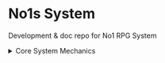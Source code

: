 # No1s System
Development &amp; doc repo for No1 RPG System

<details>
<summary>Core System Mechanics</summary>

- [Core Mechanic](https://donalharrison.github.io/no1_system/core/core_mechanic/)
    - [Core Game Loop](https://donalharrison.github.io/no1_system/core/core_loop/)
- [Actions](https://donalharrison.github.io/no1_system/core/actions/)
- [Shifts](https://donalharrison.github.io/no1_system/core/shifts/)
- Hits

<summary>Characters</summary>

- [Traits](https://donalharrison.github.io/no1_system/characters/Traits/)
- [Skills](https://donalharrison.github.io/no1_system/characters/skills/)
- [Trainings](https://donalharrison.github.io/no1_system/characters/trainings/)
- [Talents](https://donalharrison.github.io/no1_system/characters/talents/)

<details>